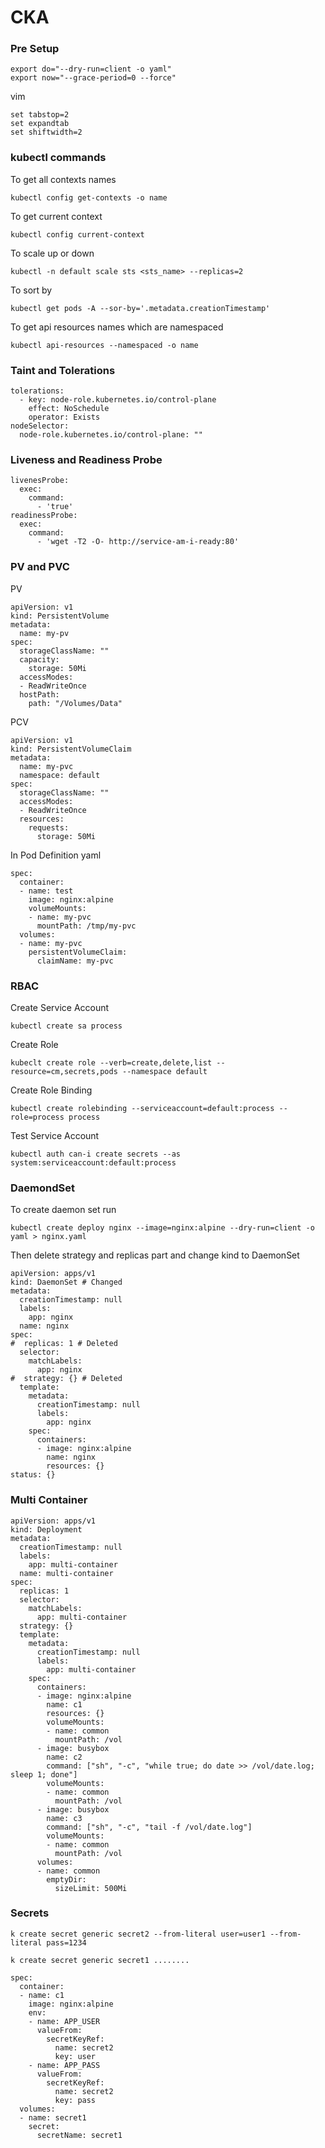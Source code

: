 # CKA

### Pre Setup

    export do="--dry-run=client -o yaml"
    export now="--grace-period=0 --force"

vim

    set tabstop=2
    set expandtab
    set shiftwidth=2

### kubectl commands 

To get all contexts names
```
kubectl config get-contexts -o name
```

To get current context
```
kubectl config current-context
```

To scale up or down
```
kubectl -n default scale sts <sts_name> --replicas=2 
```

To sort by
```
kubectl get pods -A --sor-by='.metadata.creationTimestamp'
```

To get api resources names which are namespaced

    kubectl api-resources --namespaced -o name



### Taint and Tolerations

```
tolerations:
  - key: node-role.kubernetes.io/control-plane
    effect: NoSchedule
    operator: Exists
nodeSelector:
  node-role.kubernetes.io/control-plane: ""
```

### Liveness and Readiness Probe


```
livenesProbe:
  exec:
    command:
      - 'true'
readinessProbe:
  exec:
    command:
      - 'wget -T2 -O- http://service-am-i-ready:80'
```

### PV and PVC

PV

```
apiVersion: v1
kind: PersistentVolume
metadata:
  name: my-pv
spec:
  storageClassName: ""
  capacity:
    storage: 50Mi
  accessModes:
  - ReadWriteOnce
  hostPath:
    path: "/Volumes/Data"
```

PCV

```
apiVersion: v1
kind: PersistentVolumeClaim
metadata:
  name: my-pvc
  namespace: default
spec:
  storageClassName: ""
  accessModes:
  - ReadWriteOnce
  resources:
    requests:
      storage: 50Mi
```

In Pod Definition yaml

```
spec:
  container:
  - name: test
    image: nginx:alpine
    volumeMounts:
    - name: my-pvc
      mountPath: /tmp/my-pvc
  volumes:
  - name: my-pvc
    persistentVolumeClaim:
      claimName: my-pvc
```

### RBAC

Create Service Account

```
kubectl create sa process
```

Create Role

```
kubeclt create role --verb=create,delete,list --resource=cm,secrets,pods --namespace default
```

Create Role Binding

```
kubectl create rolebinding --serviceaccount=default:process --role=process process
```

Test Service Account

```
kubectl auth can-i create secrets --as system:serviceaccount:default:process
```

### DaemondSet

To create daemon set run 

```
kubectl create deploy nginx --image=nginx:alpine --dry-run=client -o yaml > nginx.yaml
```

Then delete strategy and replicas part and change kind to DaemonSet

```
apiVersion: apps/v1
kind: DaemonSet # Changed
metadata:
  creationTimestamp: null
  labels:
    app: nginx
  name: nginx
spec:
#  replicas: 1 # Deleted
  selector:
    matchLabels:
      app: nginx
#  strategy: {} # Deleted
  template:
    metadata:
      creationTimestamp: null
      labels:
        app: nginx
    spec:
      containers:
      - image: nginx:alpine
        name: nginx
        resources: {}
status: {}
```

### Multi Container

```
apiVersion: apps/v1
kind: Deployment
metadata:
  creationTimestamp: null
  labels:
    app: multi-container
  name: multi-container
spec:
  replicas: 1
  selector:
    matchLabels:
      app: multi-container
  strategy: {}
  template:
    metadata:
      creationTimestamp: null
      labels:
        app: multi-container
    spec:
      containers:
      - image: nginx:alpine
        name: c1
        resources: {}
        volumeMounts:
        - name: common
          mountPath: /vol
      - image: busybox
        name: c2
        command: ["sh", "-c", "while true; do date >> /vol/date.log; sleep 1; done"]
        volumeMounts:
        - name: common
          mountPath: /vol
      - image: busybox
        name: c3
        command: ["sh", "-c", "tail -f /vol/date.log"]
        volumeMounts:
        - name: common
          mountPath: /vol
      volumes:
      - name: common
        emptyDir:
          sizeLimit: 500Mi
```


### Secrets

~~~
k create secret generic secret2 --from-literal user=user1 --from-literal pass=1234
~~~

    k create secret generic secret1 ........

~~~
spec: 
  container:
  - name: c1
    image: nginx:alpine  
    env:
    - name: APP_USER
      valueFrom:
        secretKeyRef:
          name: secret2
          key: user
    - name: APP_PASS
      valueFrom:
        secretKeyRef:
          name: secret2
          key: pass
  volumes:
  - name: secret1
    secret:
      secretName: secret1
~~~

















